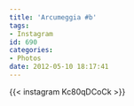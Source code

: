 ```yaml
---
title: 'Arcumeggia #b'
tags:
- Instagram
id: 690
categories:
- Photos
date: 2012-05-10 18:17:41
---
```


{{< instagram  Kc80qDCoCk >}}
